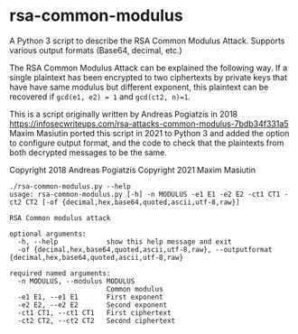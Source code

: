 # rsa-common-modulus
A Python 3 script to describe the RSA Common Modulus Attack. Supports various output formats (Base64, decimal, etc.)

The RSA Common Modulus Attack can be explained the following way.
If a single plaintext has been encrypted to two ciphertexts 
by private keys that have have same modulus but different exponent,
this plaintext can be recovered if `gcd(e1, e2) = 1` and `gcd(ct2, n)=1`.

This is a script originally written by Andreas Pogiatzis in 2018
<https://infosecwriteups.com/rsa-attacks-common-modulus-7bdb34f331a5>
Maxim Masiutin ported this script in 2021 to Python 3 and added the option to configure output format,
and the code to check that the plaintexts from both decrypted messages to be the same.

Copyright 2018 Andreas Pogiatzis
Copyright 2021 Maxim Masiutin

```
./rsa-common-modulus.py --help
usage: rsa-common-modulus.py [-h] -n MODULUS -e1 E1 -e2 E2 -ct1 CT1 -ct2 CT2 [-of {decimal,hex,base64,quoted,ascii,utf-8,raw}]

RSA Common modulus attack

optional arguments:
  -h, --help            show this help message and exit
  -of {decimal,hex,base64,quoted,ascii,utf-8,raw}, --outputformat {decimal,hex,base64,quoted,ascii,utf-8,raw}

required named arguments:
  -n MODULUS, --modulus MODULUS
                        Common modulus
  -e1 E1, --e1 E1       First exponent
  -e2 E2, --e2 E2       Second exponent
  -ct1 CT1, --ct1 CT1   First ciphertext
  -ct2 CT2, --ct2 CT2   Second ciphertext
```